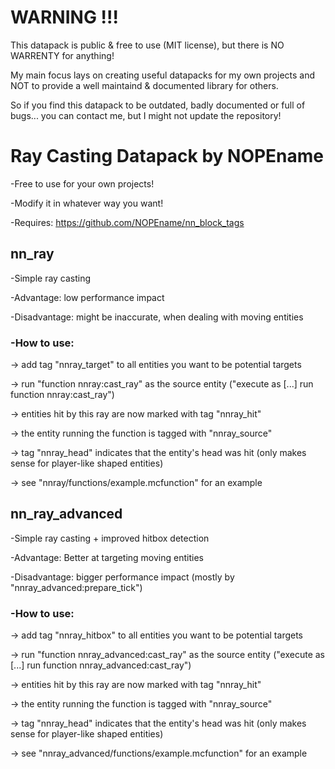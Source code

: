 # WARNING !!!

This datapack is public & free to use (MIT license), but there is
NO WARRENTY for anything!

My main focus lays on creating useful datapacks for my own projects
and NOT to provide a well maintaind & documented library for others.

So if you find this datapack to be outdated, badly documented or
full of bugs...
you can contact me, but I might not update the repository!



# Ray Casting Datapack by NOPEname

-Free to use for your own projects!

-Modify it in whatever way you want!

-Requires: https://github.com/NOPEname/nn_block_tags


## nn_ray

-Simple ray casting

-Advantage: low performance impact

-Disadvantage: might be inaccurate, when dealing with moving entities

### -How to use:

  -> add tag "nnray_target" to all entities you want to be potential targets
  
  -> run "function nnray:cast_ray" as the source entity
    ("execute as [...] run function nnray:cast_ray")
    
  -> entities hit by this ray are now marked with tag "nnray_hit"
  
  -> the entity running the function is tagged with "nnray_source"
  
  -> tag "nnray_head" indicates that the entity's head was hit
    (only makes sense for player-like shaped entities)
    
  -> see "nnray/functions/example.mcfunction" for an example



## nn_ray_advanced

-Simple ray casting + improved hitbox detection

-Advantage: Better at targeting moving entities

-Disadvantage: bigger performance impact
  (mostly by "nnray_advanced:prepare_tick")
  
### -How to use:

  -> add tag "nnray_hitbox" to all entities you want to be potential targets
  
  -> run "function nnray_advanced:cast_ray" as the source entity
    ("execute as [...] run function nnray_advanced:cast_ray")
    
  -> entities hit by this ray are now marked with tag "nnray_hit"
  
  -> the entity running the function is tagged with "nnray_source"
  
  -> tag "nnray_head" indicates that the entity's head was hit
    (only makes sense for player-like shaped entities)
    
  -> see "nnray_advanced/functions/example.mcfunction" for an example
